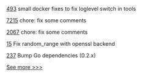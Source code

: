 
[493](https://github.com/hyperledger-labs/private-data-objects/pull/493) small docker fixes to fix loglevel switch in tools

[7215](https://github.com/hyperledger/besu/pull/7215) chore: fix some comments

[2067](https://github.com/hyperledger/web3j/pull/2067) chore: fix some comments

[15](https://github.com/hyperledger-labs/agora-unknown_order/pull/15) Fix random_range with openssl backend

[237](https://github.com/hyperledger/fabric-protos/pull/237) Bump Go dependencies (0.2.x)


[See more >>>](https://start-here.hyperledger.org/pull-requests)
